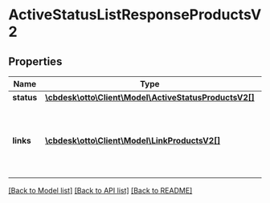 # ActiveStatusListResponseProductsV2

## Properties
Name | Type | Description | Notes
------------ | ------------- | ------------- | -------------
**status** | [**\cbdesk\otto\Client\Model\ActiveStatusProductsV2[]**](ActiveStatusProductsV2.md) |  | [optional] 
**links** | [**\cbdesk\otto\Client\Model\LinkProductsV2[]**](LinkProductsV2.md) | a list of links that can be used for pagination (among others). | [optional] 

[[Back to Model list]](../../README.md#documentation-for-models) [[Back to API list]](../../README.md#documentation-for-api-endpoints) [[Back to README]](../../README.md)

